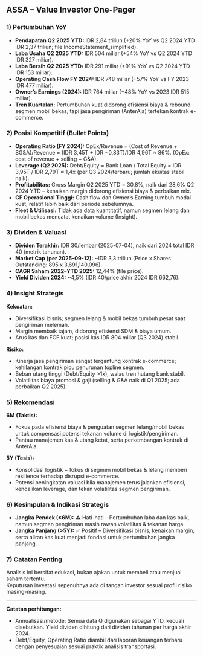 ## ASSA – Value Investor One-Pager

### 1) Pertumbuhan YoY
- **Pendapatan Q2 2025 YTD:** IDR 2,84 triliun (+20% YoY vs Q2 2024 YTD IDR 2,37 triliun; file IncomeStatement_simplified).
- **Laba Usaha Q2 2025 YTD:** IDR 504 miliar (+54% YoY vs Q2 2024 YTD IDR 327 miliar).
- **Laba Bersih Q2 2025 YTD:** IDR 291 miliar (+91% YoY vs Q2 2024 YTD IDR 153 miliar).
- **Operating Cash Flow FY 2024:** IDR 748 miliar (+57% YoY vs FY 2023 IDR 477 miliar).
- **Owner’s Earnings (2024):** IDR 764 miliar (+48% YoY vs 2023 IDR 515 miliar).
- **Tren Kuartalan:** Pertumbuhan kuat didorong efisiensi biaya & rebound segmen mobil bekas, tapi jasa pengiriman (AnterAja) tertekan kontrak e-commerce.

### 2) Posisi Kompetitif (Bullet Points)
- **Operating Ratio (FY 2024):** OpEx/Revenue = (Cost of Revenue + SG&A)/Revenue = (IDR 3,45T + IDR ~0,83T)/IDR 4,96T ≈ 86%. (OpEx: cost of revenue + selling + G&A).
- **Leverage (Q2 2025):** Debt/Equity = Bank Loan / Total Equity = IDR 3,95T / IDR 2,79T ≈ 1,4x (per Q3 2024/terbaru; jumlah ekuitas stabil naik).
- **Profitabilitas:** Gross Margin Q2 2025 YTD = 30,8%, naik dari 28,6% Q2 2024 YTD – kenaikan margin didorong efisiensi biaya & perbaikan mix.
- **CF Operasional Tinggi:** Cash flow dan Owner’s Earning tumbuh modal kuat, relatif lebih baik dari periode sebelumnya.
- **Fleet & Utilisasi:** Tidak ada data kuantitatif, namun segmen lelang dan mobil bekas mencatat kenaikan volume (Insight).

### 3) Dividen & Valuasi
- **Dividen Terakhir:** IDR 30/lembar (2025-07-04), naik dari 2024 total IDR 40 (metrik tahunan).
- **Market Cap (per 2025-09-12):** ~IDR 3,3 triliun (Price x Shares Outstanding: 895 x 3,691,140,096).
- **CAGR Saham 2022–YTD 2025:** 12,44% (file price).
- **Yield Dividen 2024:** ~4,5% (IDR 40/price akhir 2024 IDR 662,76).

### 4) Insight Strategis
**Kekuatan:**
- Diversifikasi bisnis; segmen lelang & mobil bekas tumbuh pesat saat pengiriman melemah.
- Margin membaik tajam, didorong efisiensi SDM & biaya umum.
- Arus kas dan FCF kuat; posisi kas IDR 804 miliar (Q3 2024) stabil.

**Risiko:**
- Kinerja jasa pengiriman sangat tergantung kontrak e-commerce; kehilangan kontrak picu penurunan topline segmen.
- Beban utang tinggi (Debt/Equity >1x), walau tren hutang bank stabil.
- Volatilitas biaya promosi & gaji (selling & G&A naik di Q1 2025; ada perbaikan Q2 2025).

### 5) Rekomendasi
**6M (Taktis):**
- Fokus pada efisiensi biaya & penguatan segmen lelang/mobil bekas untuk compensasi potensi tekanan volume di logistik/pengiriman.
- Pantau manajemen kas & utang ketat, serta perkembangan kontrak di AnterAja.

**5Y (Tesis):**
- Konsolidasi logistik + fokus di segmen mobil bekas & lelang memberi resilience terhadap disrupsi e-commerce.
- Potensi peningkatan valuasi bila manajemen terus jalankan efisiensi, kendalikan leverage, dan tekan volatilitas segmen pengiriman.

### 6) Kesimpulan & Indikasi Strategis
- **Jangka Pendek (≤6M):** ⚠️ Hati-hati – Pertumbuhan laba dan kas baik, namun segmen pengiriman masih rawan volatilitas & tekanan harga.
- **Jangka Panjang (>5Y):** ✅ Positif – Diversifikasi bisnis, kenaikan margin, serta aliran kas kuat menjadi fondasi untuk pertumbuhan jangka panjang.

### 7) Catatan Penting
Analisis ini bersifat edukasi, bukan ajakan untuk membeli atau menjual saham tertentu.  
Keputusan investasi sepenuhnya ada di tangan investor sesuai profil risiko masing-masing.

---
**Catatan perhitungan:**  
- Annualisasi/metode: Semua data Q digunakan sebagai YTD, kecuali disebutkan. Yield dividen dihitung dari dividen tahunan per harga akhir 2024.  
- Debt/Equity, Operating Ratio diambil dari laporan keuangan terbaru dengan penyesuaian sesuai praktik analisis transportasi.